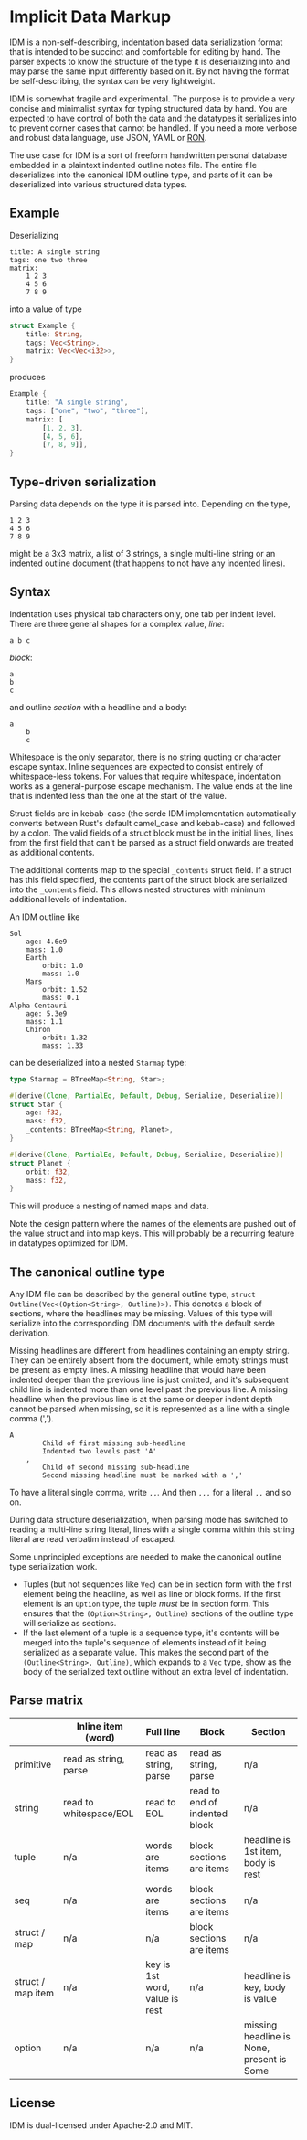 # Implicit Data Markup

IDM is a non-self-describing, indentation based data serialization format that
is intended to be succinct and comfortable for editing by hand. The parser
expects to know the structure of the type it is deserializing into and may
parse the same input differently based on it. By not having the format be
self-describing, the syntax can be very lightweight.

IDM is somewhat fragile and experimental. The purpose is to provide a very
concise and minimalist syntax for typing structured data by hand. You are
expected to have control of both the data and the datatypes it serializes into
to prevent corner cases that cannot be handled. If you need a more verbose and
robust data language, use JSON, YAML or [RON](https://github.com/ron-rs/ron).

The use case for IDM is a sort of freeform handwritten personal database
embedded in a plaintext indented outline notes file. The entire file
deserializes into the canonical IDM outline type, and parts of it can be
deserialized into various structured data types.

## Example

Deserializing

```
title: A single string
tags: one two three
matrix:
	1 2 3
	4 5 6
	7 8 9
```

into a value of type

```rust
struct Example {
    title: String,
    tags: Vec<String>,
    matrix: Vec<Vec<i32>>,
}
```

produces

```rust
Example {
    title: "A single string",
    tags: ["one", "two", "three"],
    matrix: [
        [1, 2, 3],
        [4, 5, 6],
        [7, 8, 9]],
}
```

## Type-driven serialization

Parsing data depends on the type it is parsed into. Depending on the type,

```
1 2 3
4 5 6
7 8 9
```

might be a 3x3 matrix, a list of 3 strings, a single multi-line string or an
indented outline document (that happens to not have any indented lines).

## Syntax

Indentation uses physical tab characters only, one tab per indent level. There
are three general shapes for a complex value, *line*:

```
a b c
```

*block*:

```
a
b
c
```

and outline *section* with a headline and a body:

```
a
	b
	c
```

Whitespace is the only separator, there is no string quoting or character
escape syntax. Inline sequences are expected to consist entirely of
whitespace-less tokens. For values that require whitespace, indentation works
as a general-purpose escape mechanism. The value ends at the line that is
indented less than the one at the start of the value.

Struct fields are in kebab-case (the serde IDM implementation automatically
converts between Rust's default camel\_case and kebab-case) and followed by a
colon. The valid fields of a struct block must be in the initial lines, lines
from the first field that can't be parsed as a struct field onwards are
treated as additional contents.

The additional contents map to the special `_contents` struct field. If a
struct has this field specified, the contents part of the struct block are
serialized into the `_contents` field. This allows nested structures with
minimum additional levels of indentation.

An IDM outline like

```
Sol
	age: 4.6e9
	mass: 1.0
	Earth
		orbit: 1.0
		mass: 1.0
	Mars
		orbit: 1.52
		mass: 0.1
Alpha Centauri
	age: 5.3e9
	mass: 1.1
	Chiron
		orbit: 1.32
		mass: 1.33
```

can be deserialized into a nested `Starmap` type:

```rust
type Starmap = BTreeMap<String, Star>;

#[derive(Clone, PartialEq, Default, Debug, Serialize, Deserialize)]
struct Star {
    age: f32,
    mass: f32,
    _contents: BTreeMap<String, Planet>,
}

#[derive(Clone, PartialEq, Default, Debug, Serialize, Deserialize)]
struct Planet {
    orbit: f32,
    mass: f32,
}
```

This will produce a nesting of named maps and data.

Note the design pattern where the names of the elements are pushed out of the
value struct and into map keys. This will probably be a recurring feature in
datatypes optimized for IDM.

## The canonical outline type

Any IDM file can be described by the general outline type, `struct
Outline(Vec<(Option<String>, Outline)>)`. This denotes a block of sections,
where the headlines may be missing. Values of this type will serialize into
the corresponding IDM documents with the default serde derivation.

Missing headlines are different from headlines containing an empty string. They
can be entirely absent from the document, while empty strings must be present
as empty lines. A missing headline that would have been indented deeper than
the previous line is just omitted, and it's subsequent child line is indented
more than one level past the previous line. A missing headline when the
previous line is at the same or deeper indent depth cannot be parsed when
missing, so it is represented as a line with a single comma (',').

```
A
		Child of first missing sub-headline
		Indented two levels past 'A'
	,
		Child of second missing sub-headline
		Second missing headline must be marked with a ','
```

To have a literal single comma, write `,,`. And then `,,,` for a literal `,,`
and so on.

During data structure deserialization, when parsing mode has switched to
reading a multi-line string literal, lines with a single comma within this
string literal are read verbatim instead of escaped.

Some unprincipled exceptions are needed to make the canonical outline type
serialization work.

* Tuples (but not sequences like `Vec`) can be in section form with the first
  element being the headline, as well as line or block forms. If the first
  element is an `Option` type, the tuple *must* be in section form. This
  ensures that the `(Option<String>, Outline)` sections of the outline type
  will serialize as sections.
* If the last element of a tuple is a sequence type, it's contents will be
  merged into the tuple's sequence of elements instead of it being serialized
  as a separate value. This makes the second part of the `(Outline<String>,
  Outline)`, which expands to a `Vec` type, show as the body of the serialized
  text outline without an extra level of indentation.

## Parse matrix

|                   | Inline item (word)     | Full line                      | Block                         | Section                                   |
|-------------------|------------------------|--------------------------------|-------------------------------|-------------------------------------------|
| primitive         | read as string, parse  | read as string, parse          | read as string, parse         | n/a                                       |
| string            | read to whitespace/EOL | read to EOL                    | read to end of indented block | n/a                                       |
| tuple             | n/a                    | words are items                | block sections are items      | headline is 1st item, body is rest        |
| seq               | n/a                    | words are items                | block sections are items      | n/a                                       |
| struct / map      | n/a                    | n/a                            | block sections are items      | n/a                                       |
| struct / map item | n/a                    | key is 1st word, value is rest | n/a                           | headline is key, body is value            |
| option            | n/a                    | n/a                            | n/a                           | missing headline is None, present is Some |

## License

IDM is dual-licensed under Apache-2.0 and MIT.
